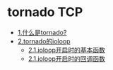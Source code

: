 # tornado TCP

* [1.什么是tornado?](chapter1.md)
* [2.tornado的ioloop](chapter2.md)
    * [2.1.ioloop开启时的基本函数](chapter2-1.md)
    * [2.1.ioloop开启时的回调函数](chapter2-2.md)